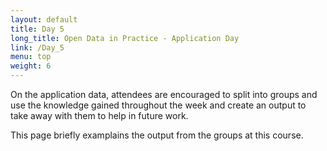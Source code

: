 ```yaml
---
layout: default
title: Day 5
long_title: Open Data in Practice - Application Day
link: /Day_5
menu: top
weight: 6
---
```


On the application data, attendees are encouraged to split into groups and use the knowledge gained throughout the week and create an output to take away with them to help in future work. 

This page briefly examplains the output from the groups at this course.

<br>


